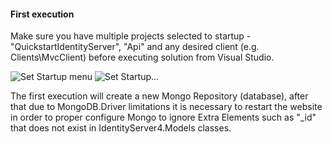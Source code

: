 #### First execution 
Make sure you have multiple projects selected to startup - "QuickstartIdentityServer", "Api" and any desired client (e.g. Clients\MvcClient) before executing solution from Visual Studio.

<img src="./images/SetStartupProjects_menu.jpg" alt="Set Startup menu">
<img src="./images/SetStartupProjects.jpg" alt="Set Startup...">

The first execution will create a  new Mongo  Repository (database), after that due to MongoDB.Driver limitations it is necessary to restart the website in order to proper configure Mongo to ignore Extra Elements such as  "_id" that does not exist in IdentityServer4.Models classes.
